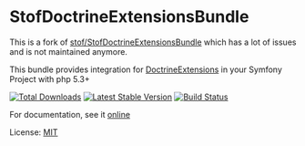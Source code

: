 # StofDoctrineExtensionsBundle

This is a fork of [stof/StofDoctrineExtensionsBundle](https://github.com/stof/StofDoctrineExtensionsBundle) which has a lot of issues and is not maintained anymore.

This bundle provides integration for
[DoctrineExtensions](https://github.com/Atlantic18/DoctrineExtensions) in
your Symfony Project with php 5.3+

[![Total Downloads](https://poser.pugx.org/antishov/doctrine-extensions-bundle/downloads.png)](https://poser.pugx.org/antishov/doctrine-extensions-bundle/downloads)
[![Latest Stable Version](https://poser.pugx.org/antishov/doctrine-extensions-bundle/v/stable.png)](https://packagist.org/packages/antishov/doctrine-extensions-bundle)
[![Build Status](https://travis-ci.com/antishov/StofDoctrineExtensionsBundle.svg?branch=master)](https://travis-ci.com/antishov/StofDoctrineExtensionsBundle)

For documentation, see it [online](https://symfony.com/doc/master/bundles/StofDoctrineExtensionsBundle/index.html)

License: [MIT](LICENSE)